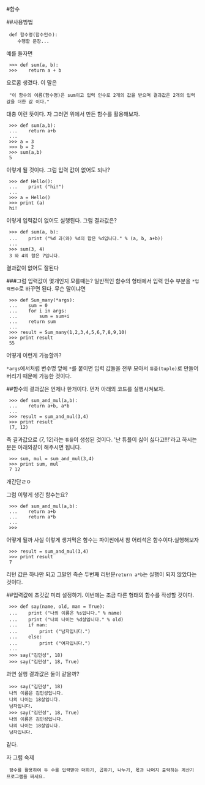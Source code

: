 #함수

##사용방법

	 def 함수명(함수인수):
	 	수행할 문장...
	 
예를 들자면


	 >>> def sum(a, b):
	 >>> 	return a + b
요로콤 생겼다. 
이 말은 

	 "이 함수의 이름(함수명)은 sum이고 입력 인수로 2개의 값을 받으며 결과값은 2개의 입력값을 더한 값 이다."
	 
대충 이런 뜻이다.
자 그러면 위에서 만든 함수를 활용해보자.

	 >>> def sum(a,b):
	 ... 	return a+b
	 ...	
	 >>> a = 3
	 >>> b = 2
	 >>> sum(a,b)
	 5
이렇게 될 것이다. 그럼 입력 값이 없어도 되나?

	 >>> def Hello():
	 ...	print ("hi!")
	 ...	
	 >>> a = Hello()
	 >>> print (a)
	 hi!
이렇게 입력값이 없어도 실행된다. 그럼 결과값은?

	 >>> def sum(a, b):
	 ...	print ("%d 과(와) %d의 합은 %d입니다." % (a, b, a+b))
	 ...
	 >>> sum(3, 4)
	 3 와 4의 합은 7입니다.
결과값이 없어도 잘된다

###그럼 입력값이 몇개인지 모를때는?
일반적인 함수의 형태에서 입력 인수 부분을 `*입력변수`로 바꾸면 된다. 무슨 말이냐면

	 >>> def Sum_many(*args):
	 ...	sum = 0
	 ...	for i in args:
	 ...		sum = sum+i
	 ...	return sum
	 ...
	 >>> result = Sum_many(1,2,3,4,5,6,7,8,9,10)
	 >>> print result
	 55
어떻게 이런게 가능할까? 

`*args`에서처럼 변수명 앞에 `*`를 붙이면 입력 값들을 전부 모아서 `튜플(tuple)`로 만들어 버리기 때문에 가능한 것이다.

##함수의 결과값은 언제나 한개이다.
먼저 아래의 코드를 실행시켜보자.

	 >>> def sum_and_mul(a,b):
	 ...	return a+b, a*b
	 ...
	 >>> result = sum_and_mul(3,4)
	 >>> print result
	 (7, 12)
즉 결과값으로 (7, 12)라는 `튜플`이 생성된 것이다.
'난 튜플이 싫어 싫다고!!!'라고 하시는 분은 아래와같이 해주시면 됩니다.

	 >>> sum, mul = sum_and_mul(3,4)
	 >>> print sum, mul
	 7 12
개간단ㄹㅇ

그럼 이렇게 생긴 함수는요?

	 >>> def sum_and_mul(a,b):
	 ...	return a+b
	 ...	return a*b
	 ...
	 >>> 
어떻게 될까 사실 이렇게 생겨먹은 함수는 파이썬에서 참 어리석은 함수이다.실행해보자

	 >>> result = sum_and_mul(3,4)
	 >>> print result
	 7
리턴 값은 하나만 되고 그말인 즉슨 두번째 리턴문`return a*b`는 실행이 되지 않았다는 것이다.

##입력값에 초깃값 미리 설정하기.
이번에는 조금 다른 형태의 함수를 작성할 것이다.

	 >>> def say(name, old, man = True):
	 ...	print ("나의 이름은 %s입니다." % name)
	 ...	print ("나의 나이는 %d살입니다." % old)
	 ...	if man:
	 ...		print ("남자입니다.")
	 ...	else:
	 ...		print ("여자입니다.")
	 ...	
	 >>> say("김민성", 18)
	 >>> say("김민성", 18, True)
	 
과연 실행 결과값은 둘이 같을까?

	 >>> say("김민성", 18)
	 나의 이름은 김민성입니다.
	 나의 나이는 18살입니다.
	 남자입니다.
	 >>> say("김민성", 18, True)
	 나의 이름은 김민성입니다.
	 나의 나이는 18살입니다.
	 남자입니다.
같다.

자 그럼 숙제

	 함수를 활용하여 두 수를 입력받아 더하기, 곱하기, 나누기, 몫과 나머지 출력하는 계산기 프로그램을 짜세요. 
